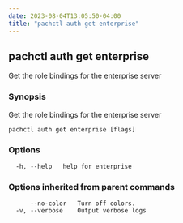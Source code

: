 ```yaml
---
date: 2023-08-04T13:05:50-04:00
title: "pachctl auth get enterprise"
---
```


## pachctl auth get enterprise

Get the role bindings for the enterprise server

### Synopsis

Get the role bindings for the enterprise server

```
pachctl auth get enterprise [flags]
```

### Options

```
  -h, --help   help for enterprise
```

### Options inherited from parent commands

```
      --no-color   Turn off colors.
  -v, --verbose    Output verbose logs
```
